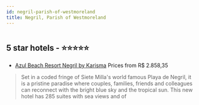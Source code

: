 ```yaml
---
id: negril-parish-of-westmoreland
title: Negril, Parish of Westmoreland
---
```


<center><img src="http://media.omnibees.com/Images/6835/Property/265745.jpg" alt="" /></center>


##  5 star hotels - ⭐️⭐️⭐️⭐️⭐️

-    [Azul Beach Resort Negril by Karisma](https://us.hurb.com/hotels/negril/azul-beach-resort-negril-by-karisma-OMN-6835?cmp=18055) Prices from R$ 2.858,35
   > Set in a coded fringe of Siete Milla's world famous Playa de Negril, it is a pristine paradise where couples, families, friends and colleagues can reconnect with the bright blue sky and the tropical sun.This new hotel has 285 suites with sea views and of
